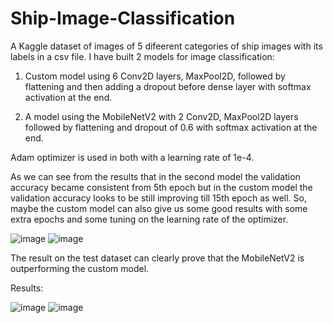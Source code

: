 # Ship-Image-Classification

A Kaggle dataset of images of 5 difeerent categories of ship images with its labels in a csv file.
I have built 2 models for image classification:

  1. Custom model using 6 Conv2D layers, MaxPool2D, followed by flattening and then adding a dropout before dense layer with softmax activation at the end.
     
  2. A model using the MobileNetV2 with 2 Conv2D, MaxPool2D layers followed by flattening and dropout of 0.6 with softmax activation at the end.
     
  Adam optimizer is used in both with a learning rate of 1e-4.
  
As we can see from the results that in the second model the validation accuracy became consistent from 5th epoch but in the custom model the validation accuracy looks to be still improving till 15th epoch as well. So, maybe the custom model can also give us some good results with some extra epochs and some tuning on the learning rate of the optimizer.
  
![image](https://user-images.githubusercontent.com/50734928/188995138-dd87a964-1679-43d8-9d50-bd845e85073f.png)
![image](https://user-images.githubusercontent.com/50734928/188995228-9ddd8a99-9305-4a96-af42-086f0a82cbd0.png)

The result on the test dataset can clearly prove that the MobileNetV2 is outperforming the custom model.

Results:

![image](https://user-images.githubusercontent.com/50734928/188995424-571057ba-41f3-4ac4-8f5b-28f1b7d929af.png)
![image](https://user-images.githubusercontent.com/50734928/188995466-02f515df-3c08-450b-a78b-7ef654a73f46.png)

